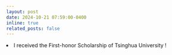 ```yaml
---
layout: post
date: 2024-10-21 07:59:00-0400
inline: true
related_posts: false
---
```



<li> I received the First-honor Scholarship of Tsinghua University !</li>